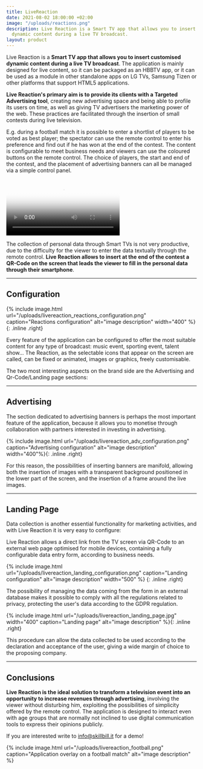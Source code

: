 ```yaml
---
title: LiveReaction
date: 2021-08-02 18:00:00 +02:00
image: "/uploads/reactions.png"
description: Live Reaction is a Smart TV app that allows you to insert customised
  dynamic content during a live TV broadcast.
layout: product
---
```


Live Reaction is a **Smart TV app that allows you to insert customised dynamic content during a live TV broadcast**. The application is mainly designed for live content, so it can be packaged as an HBBTV app, or it can be used as a module in other standalone apps on LG TVs, Samsung Tizen or other platforms that support HTML5 applications.

**Live Reaction's primary aim is to provide its clients with a Targeted Advertising tool**, creating new advertising space and being able to profile its users on time, as well as giving TV advertisers the marketing power of the web. These practices are facilitated through the insertion of small contests during live television.

E.g. during a football match it is possible to enter a shortlist of players to be voted as best player; the spectator can use the remote control to enter his preference and find out if he has won at the end of the contest.  The content is configurable to meet business needs and viewers can use the coloured buttons on the remote control. The choice of players, the start and end of the contest, and the placement of advertising banners can all be managed via a simple control panel.

<video controls="true" allowfullscreen="true" poster="path/to/poster_image.png">
<source src="/uploads/livereaction_video.mp4" type="video/mp4">
</video>

The collection of personal data through Smart TVs is not very productive, due to the difficulty for the viewer to enter the data textually through the remote control. **Live Reaction allows to insert at the end of the contest a QR-Code on the screen that leads the viewer to fill in the personal data through their smartphone**.

---

## Configuration

{% include image.html url="/uploads/livereaction_reactions_configuration.png" caption="Reactions configuration" alt="image description" width="400" %}{: .inline .right}

Every feature of the application can be configured to offer the most suitable content for any type of broadcast: music event, sporting event, talent show...
The Reaction, as the selectable icons that appear on the screen are called, can be fixed or animated, images or graphics, freely customisable.

The two most interesting aspects on the brand side are the Advertising and Qr-Code/Landing page sections:

---

## Advertising

The section dedicated to advertising banners is perhaps the most important feature of the application, because it allows you to monetise through collaboration with partners interested in investing in advertising.

{% include image.html url="/uploads/livereaction_adv_configuration.png" caption="Advertising configuration" alt="image description" width="400"%}{: .inline .right}

For this reason, the possibilities of inserting banners are manifold, allowing both the insertion of images with a transparent background positioned in the lower part of the screen, and the insertion of a frame around the live images.

---

## Landing Page

Data collection is another essential functionality for marketing activities, and with Live Reaction it is very easy to configure:

Live Reaction allows a direct link from the TV screen via QR-Code to an external web page optimised for mobile devices, containing a fully configurable data entry form, according to business needs.

{% include image.html url="/uploads/livereaction_landing_configuration.png" caption="Landing configuration" alt="image description" width="500" %} {: .inline .right}

The possibility of managing the data coming from the form in an external database makes it possible to comply with all the regulations related to privacy, protecting the user's data according to the GDPR regulation.

{% include image.html url="/uploads/livereaction_landing_page.jpg" width="400" caption="Landing page" alt="image description" %}{: .inline .right}

This procedure can allow the data collected to be used according to the declaration and acceptance of the user, giving a wide margin of choice to the proposing company.

---

## Conclusions

**Live Reaction is the ideal solution to transform a television event into an opportunity to increase revenues through advertising**, involving the viewer without disturbing him, exploiting the possibilities of simplicity offered by the remote control. The application is designed to interact even with age groups that are normally not inclined to use digital communication tools to express their opinions publicly.

If you are interested write to [info@skillbill.it](mailto:info@skillbill.it) for a demo!

{% include image.html url="/uploads/livereaction_football.png" caption="Application overlay on a football match" alt="image description" %}
